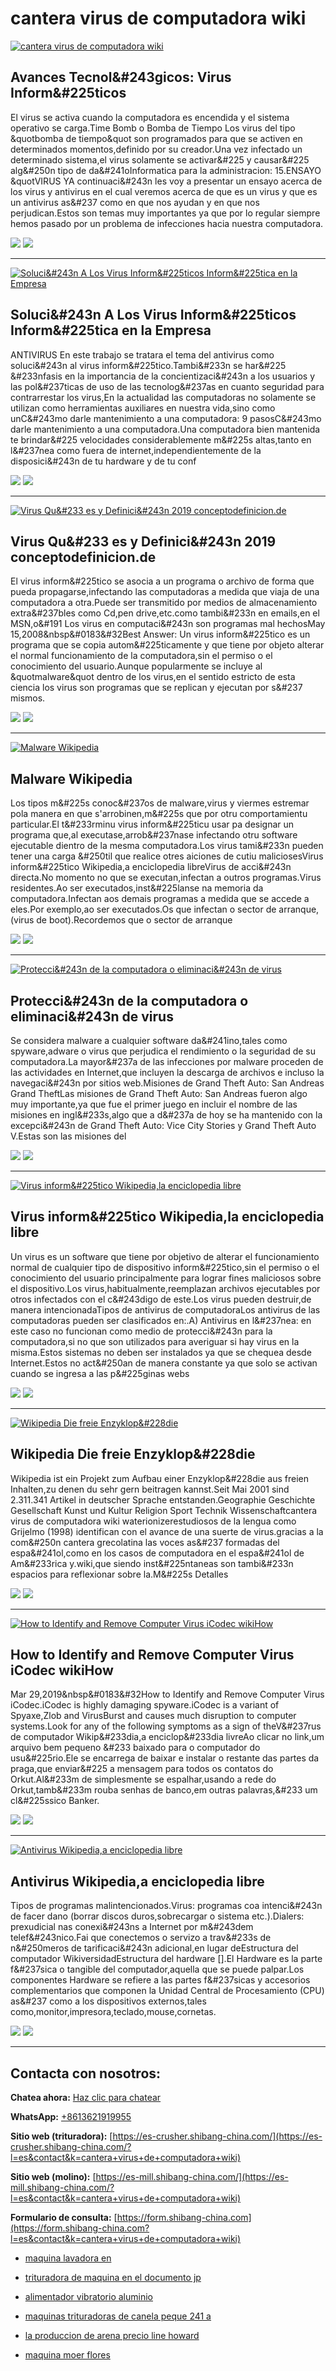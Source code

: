 # cantera virus de computadora wiki

<a href="https://swt.shibang-china.com/?l=es&img&k=cantera+virus+de+computadora+wiki" target="_blank">![cantera virus de computadora wiki](http://static.shibang-china.com/all-800x300/481.jpg)</a>

## Avances Tecnol&#243gicos: Virus Inform&#225ticos
El virus se activa cuando la computadora es encendida y el sistema operativo se carga.Time Bomb o Bomba de Tiempo Los virus del tipo &quotbomba de tiempo&quot son programados para que se activen en determinados momentos,definido por su creador.Una vez infectado un determinado sistema,el virus solamente se activar&#225 y causar&#225 alg&#250n tipo de da&#241oInformatica para la administracion: 15.ENSAYO &quotVIRUS YA continuaci&#243n les voy a presentar un ensayo acerca de los virus y antivirus en el cual veremos acerca de que es un virus y que es un antivirus as&#237 como en que nos ayudan y en que nos perjudican.Estos son temas muy importantes ya que por lo regular siempre hemos pasado por un problema de infecciones hacia nuestra computadora.


<a href="https://whatsapp.shibangsoft.com/WhatsApp.php" target="_blank" title="WhatsApp">![](http://static.shibang-china.com/icon/whatsapp.png)</a> <a href="https://swt.shibang-china.com/?l=es&icon&k=cantera+virus+de+computadora+wiki" target="_blank">![](http://static.shibang-china.com/icon/chat-es.png)</a>

---

<a href="https://swt.shibang-china.com/?l=es&img&k=cantera+virus+de+computadora+wiki" target="_blank">![Soluci&#243n A Los Virus Inform&#225ticos Inform&#225tica en la Empresa](http://static.shibang-china.com/all-800x300/1342.jpg)</a>

## Soluci&#243n A Los Virus Inform&#225ticos Inform&#225tica en la Empresa
ANTIVIRUS En este trabajo se tratara el tema del antivirus como soluci&#243n al virus inform&#225tico.Tambi&#233n se har&#225 &#233nfasis en la importancia de la concientizaci&#243n a los usuarios y las pol&#237ticas de uso de las tecnolog&#237as en cuanto seguridad para contrarrestar los virus,En la actualidad las computadoras no solamente se utilizan como herramientas auxiliares en nuestra vida,sino como unC&#243mo darle mantenimiento a una computadora: 9 pasosC&#243mo darle mantenimiento a una computadora.Una computadora bien mantenida te brindar&#225 velocidades considerablemente m&#225s altas,tanto en l&#237nea como fuera de internet,independientemente de la disposici&#243n de tu hardware y de tu conf


<a href="https://whatsapp.shibangsoft.com/WhatsApp.php" target="_blank" title="WhatsApp">![](http://static.shibang-china.com/icon/whatsapp.png)</a> <a href="https://swt.shibang-china.com/?l=es&icon&k=cantera+virus+de+computadora+wiki" target="_blank">![](http://static.shibang-china.com/icon/chat-es.png)</a>

---

<a href="https://swt.shibang-china.com/?l=es&img&k=cantera+virus+de+computadora+wiki" target="_blank">![Virus Qu&#233 es y Definici&#243n 2019 conceptodefinicion.de](http://static.shibang-china.com/all-800x300/1060.jpg)</a>

## Virus Qu&#233 es y Definici&#243n 2019 conceptodefinicion.de
El virus inform&#225tico se asocia a un programa o archivo de forma que pueda propagarse,infectando las computadoras a medida que viaja de una computadora a otra.Puede ser transmitido por medios de almacenamiento extra&#237bles como Cd,pen drive,etc.como tambi&#233n en emails,en el MSN,o&#191 Los virus en computaci&#243n son programas mal hechosMay 15,2008&nbsp&#0183&#32Best Answer: Un virus inform&#225tico es un programa que se copia autom&#225ticamente y que tiene por objeto alterar el normal funcionamiento de la computadora,sin el permiso o el conocimiento del usuario.Aunque popularmente se incluye al &quotmalware&quot dentro de los virus,en el sentido estricto de esta ciencia los virus son programas que se replican y ejecutan por s&#237 mismos.


<a href="https://whatsapp.shibangsoft.com/WhatsApp.php" target="_blank" title="WhatsApp">![](http://static.shibang-china.com/icon/whatsapp.png)</a> <a href="https://swt.shibang-china.com/?l=es&icon&k=cantera+virus+de+computadora+wiki" target="_blank">![](http://static.shibang-china.com/icon/chat-es.png)</a>

---

<a href="https://swt.shibang-china.com/?l=es&img&k=cantera+virus+de+computadora+wiki" target="_blank">![Malware Wikipedia](http://static.shibang-china.com/all-800x300/64.jpg)</a>

## Malware Wikipedia
Los tipos m&#225s conoc&#237os de malware,virus y viermes estremar pola manera en que s'arrobinen,m&#225s que por otru comportamientu particular.El t&#233rminu virus inform&#225ticu usar pa designar un programa que,al executase,arrob&#237nase infectando otru software ejecutable dientro de la mesma computadora.Los virus tami&#233n pueden tener una carga &#250til que realice otres aiciones de cutiu maliciosesVirus inform&#225tico Wikipedia,a enciclopedia libreVirus de acci&#243n directa.No momento no que se executan,infectan a outros programas.Virus residentes.Ao ser executados,inst&#225lanse na memoria da computadora.Infectan aos demais programas a medida que se accede a eles.Por exemplo,ao ser executados.Os que infectan o sector de arranque,(virus de boot).Recordemos que o sector de arranque


<a href="https://whatsapp.shibangsoft.com/WhatsApp.php" target="_blank" title="WhatsApp">![](http://static.shibang-china.com/icon/whatsapp.png)</a> <a href="https://swt.shibang-china.com/?l=es&icon&k=cantera+virus+de+computadora+wiki" target="_blank">![](http://static.shibang-china.com/icon/chat-es.png)</a>

---

<a href="https://swt.shibang-china.com/?l=es&img&k=cantera+virus+de+computadora+wiki" target="_blank">![Protecci&#243n de la computadora o eliminaci&#243n de virus](http://static.shibang-china.com/all-800x300/76.jpg)</a>

## Protecci&#243n de la computadora o eliminaci&#243n de virus
Se considera malware a cualquier software da&#241ino,tales como spyware,adware o virus que perjudica el rendimiento o la seguridad de su computadora.La mayor&#237a de las infecciones por malware proceden de las actividades en Internet,que incluyen la descarga de archivos e incluso la navegaci&#243n por sitios web.Misiones de Grand Theft Auto: San Andreas Grand TheftLas misiones de Grand Theft Auto: San Andreas fueron algo muy importante,ya que fue el primer juego en incluir el nombre de las misiones en ingl&#233s,algo que a d&#237a de hoy se ha mantenido con la excepci&#243n de Grand Theft Auto: Vice City Stories y Grand Theft Auto V.Estas son las misiones del


<a href="https://whatsapp.shibangsoft.com/WhatsApp.php" target="_blank" title="WhatsApp">![](http://static.shibang-china.com/icon/whatsapp.png)</a> <a href="https://swt.shibang-china.com/?l=es&icon&k=cantera+virus+de+computadora+wiki" target="_blank">![](http://static.shibang-china.com/icon/chat-es.png)</a>

---

<a href="https://swt.shibang-china.com/?l=es&img&k=cantera+virus+de+computadora+wiki" target="_blank">![Virus inform&#225tico Wikipedia,la enciclopedia libre](http://static.shibang-china.com/all-800x300/960.jpg)</a>

## Virus inform&#225tico Wikipedia,la enciclopedia libre
Un virus es un software que tiene por objetivo de alterar el funcionamiento normal de cualquier tipo de dispositivo inform&#225tico,sin el permiso o el conocimiento del usuario principalmente para lograr fines maliciosos sobre el dispositivo.Los virus,habitualmente,reemplazan archivos ejecutables por otros infectados con el c&#243digo de este.Los virus pueden destruir,de manera intencionadaTipos de antivirus de computadoraLos antivirus de las computadoras pueden ser clasificados en:.A) Antivirus en l&#237nea: en este caso no funcionan como medio de protecci&#243n para la computadora,si no que son utilizados para averiguar si hay virus en la misma.Estos sistemas no deben ser instalados ya que se chequea desde Internet.Estos no act&#250an de manera constante ya que solo se activan cuando se ingresa a las p&#225ginas webs


<a href="https://whatsapp.shibangsoft.com/WhatsApp.php" target="_blank" title="WhatsApp">![](http://static.shibang-china.com/icon/whatsapp.png)</a> <a href="https://swt.shibang-china.com/?l=es&icon&k=cantera+virus+de+computadora+wiki" target="_blank">![](http://static.shibang-china.com/icon/chat-es.png)</a>

---

<a href="https://swt.shibang-china.com/?l=es&img&k=cantera+virus+de+computadora+wiki" target="_blank">![Wikipedia Die freie Enzyklop&#228die](http://static.shibang-china.com/all-800x300/454.jpg)</a>

## Wikipedia Die freie Enzyklop&#228die
Wikipedia ist ein Projekt zum Aufbau einer Enzyklop&#228die aus freien Inhalten,zu denen du sehr gern beitragen kannst.Seit Mai 2001 sind 2.311.341 Artikel in deutscher Sprache entstanden.Geographie Geschichte Gesellschaft Kunst und Kultur Religion Sport Technik Wissenschaftcantera virus de computadora wiki waterionizerestudiosos de la lengua como Grijelmo (1998) identifican con el avance de una suerte de virus.gracias a la com&#250n cantera grecolatina las voces as&#237 formadas del espa&#241ol,como en los casos de computadora en el espa&#241ol de Am&#233rica y.wiki,que siendo inst&#225ntaneas son tambi&#233n espacios para reflexionar sobre la.M&#225s Detalles


<a href="https://whatsapp.shibangsoft.com/WhatsApp.php" target="_blank" title="WhatsApp">![](http://static.shibang-china.com/icon/whatsapp.png)</a> <a href="https://swt.shibang-china.com/?l=es&icon&k=cantera+virus+de+computadora+wiki" target="_blank">![](http://static.shibang-china.com/icon/chat-es.png)</a>

---

<a href="https://swt.shibang-china.com/?l=es&img&k=cantera+virus+de+computadora+wiki" target="_blank">![How to Identify and Remove Computer Virus iCodec wikiHow](http://static.shibang-china.com/all-800x300/569.jpg)</a>

## How to Identify and Remove Computer Virus iCodec wikiHow
Mar 29,2019&nbsp&#0183&#32How to Identify and Remove Computer Virus iCodec.iCodec is highly damaging spyware.iCodec is a variant of Spyaxe,Zlob and VirusBurst and causes much disruption to computer systems.Look for any of the following symptoms as a sign of theV&#237rus de computador Wikip&#233dia,a enciclop&#233dia livreAo clicar no link,um arquivo bem pequeno &#233 baixado para o computador do usu&#225rio.Ele se encarrega de baixar e instalar o restante das partes da praga,que enviar&#225 a mensagem para todos os contatos do Orkut.Al&#233m de simplesmente se espalhar,usando a rede do Orkut,tamb&#233m rouba senhas de banco,em outras palavras,&#233 um cl&#225ssico Banker.


<a href="https://whatsapp.shibangsoft.com/WhatsApp.php" target="_blank" title="WhatsApp">![](http://static.shibang-china.com/icon/whatsapp.png)</a> <a href="https://swt.shibang-china.com/?l=es&icon&k=cantera+virus+de+computadora+wiki" target="_blank">![](http://static.shibang-china.com/icon/chat-es.png)</a>

---

<a href="https://swt.shibang-china.com/?l=es&img&k=cantera+virus+de+computadora+wiki" target="_blank">![Antivirus Wikipedia,a enciclopedia libre](http://static.shibang-china.com/all-800x300/428.jpg)</a>

## Antivirus Wikipedia,a enciclopedia libre
Tipos de programas malintencionados.Virus: programas coa intenci&#243n de facer dano (borrar discos duros,sobrecargar o sistema etc.).Dialers: prexudicial nas conexi&#243ns a Internet por m&#243dem telef&#243nico.Fai que conectemos o servizo a trav&#233s de n&#250meros de tarificaci&#243n adicional,en lugar deEstructura del computador WikiversidadEstructura del hardware [].El Hardware es la parte f&#237sica o tangible del computador,aquella que se puede palpar.Los componentes Hardware se refiere a las partes f&#237sicas y accesorios complementarios que componen la Unidad Central de Procesamiento (CPU) as&#237 como a los dispositivos externos,tales como,monitor,impresora,teclado,mouse,cornetas.


<a href="https://whatsapp.shibangsoft.com/WhatsApp.php" target="_blank" title="WhatsApp">![](http://static.shibang-china.com/icon/whatsapp.png)</a> <a href="https://swt.shibang-china.com/?l=es&icon&k=cantera+virus+de+computadora+wiki" target="_blank">![](http://static.shibang-china.com/icon/chat-es.png)</a>

---
## Contacta con nosotros:

**Chatea ahora:** [Haz clic para chatear](https://swt.shibang-china.com?l=es&contact&k=cantera+virus+de+computadora+wiki)

**WhatsApp:**  [+8613621919955](https://whatsapp.shibangsoft.com/WhatsApp.php)

**Sitio web (trituradora):** [https://es-crusher.shibang-china.com/](https://es-crusher.shibang-china.com/?l=es&contact&k=cantera+virus+de+computadora+wiki)

**Sitio web (molino):** [https://es-mill.shibang-china.com/](https://es-mill.shibang-china.com/?l=es&contact&k=cantera+virus+de+computadora+wiki)

**Formulario de consulta:** [https://form.shibang-china.com](https://form.shibang-china.com?l=es&contact&k=cantera+virus+de+computadora+wiki)

* [maquina lavadora en](../86/maquina%20lavadora%20en.md)

* [trituradora de maquina en el documento jp](../93/trituradora%20de%20maquina%20en%20el%20documento%20jp.md)

* [alimentador vibratorio aluminio](../91/alimentador%20vibratorio%20aluminio.md)

* [maquinas trituradoras de canela peque 241 a](../93/maquinas%20trituradoras%20de%20canela%20peque%20241%20a.md)

* [la produccion de arena precio line howard](../84/la%20produccion%20de%20arena%20precio%20line%20howard.md)

* [maquina moer flores](../87/maquina%20moer%20flores.md)